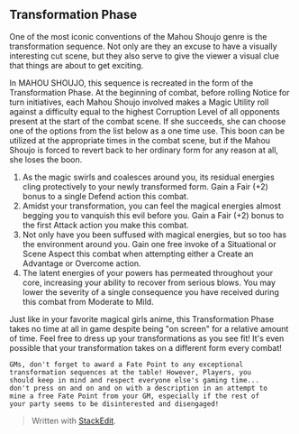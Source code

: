## Transformation Phase

One of the most iconic conventions of the Mahou Shoujo genre is the transformation sequence. Not only are they an excuse to have a visually interesting cut scene, but they also serve to give the viewer a visual clue that things are about to get exciting.

In MAHOU SHOUJO, this sequence is recreated in the form of the Transformation Phase. At the beginning of combat, before rolling Notice for turn initiatives, each Mahou Shoujo involved makes a Magic Utility roll against a difficulty equal to the highest Corruption Level of all opponents present at the start of the combat scene. If she succeeds, she can choose one of the options from the list below as a one time use. This boon can be utilized at the appropriate times in the combat scene, but if the Mahou Shoujo is forced to revert back to her ordinary form for any reason at all, she loses the boon. 

1. As the magic swirls and coalesces around you, its residual energies cling protectively to your newly transformed form. Gain a Fair (+2) bonus to a single Defend action this combat. 
2. Amidst your transformation, you can feel the magical energies almost begging you to vanquish this evil before you. Gain a Fair (+2) bonus to the first Attack action you make this combat.
3. Not only have you been suffused with magical energies, but so too has the environment around you. Gain one free invoke of a Situational or Scene Aspect this combat when attempting either a Create an Advantage or Overcome action.
4. The latent energies of your powers has permeated throughout your core, increasing your ability to recover from serious blows. You may lower the severity of a single consequence you have received during this combat from Moderate to Mild. 

Just like in your favorite magical girls anime, this Transformation Phase takes no time at all in game despite being "on screen" for a relative amount of time. Feel free to dress up your transformations as you see fit! It's even possible that your transformation takes on a different form every combat! 

	GMs, don't forget to award a Fate Point to any exceptional
	transformation sequences at the table! However, Players, you
	should keep in mind and respect everyone else's gaming time...
	don't press on and on and on with a description in an attempt to
	mine a free Fate Point from your GM, especially if the rest of
	your party seems to be disinterested and disengaged!

> Written with [StackEdit](https://stackedit.io/).
<!--stackedit_data:
eyJoaXN0b3J5IjpbNTIxOTk1NjY5LC0xMTA1MDk0MTA2LDUyMj
kzNDI3MCwxNjM3NTcxMDQ2LDk3MjY3NjgxMiwxMDA1MTc3MzU2
LC01MzYyMjg3NTUsLTE4Njk5ODU1ODIsLTUzMzk1NTIxXX0=
-->